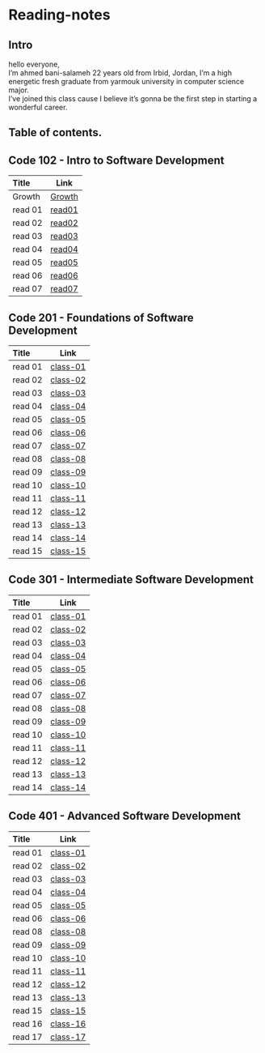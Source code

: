 # Reading-notes

## Intro

hello everyone,  
 I’m ahmed bani-salameh 22 years old from Irbid, Jordan, I’m a high energetic fresh graduate from yarmouk university in computer science major.  
  I’ve joined this class cause I believe it’s gonna be the first step in starting a wonderful career. 

## Table of contents. 

## Code 102 - Intro to Software Development

| Title       | Link  | 
| :---        |    :----:   |
| Growth      | [Growth](https://ahmedbani.github.io/reading-notes/102/Growth)|
| read 01      | [read01](https://ahmedbani.github.io/reading-notes/102/read01)|
| read 02      | [read02](https://ahmedbani.github.io/reading-notes/102/read02)|
| read 03     | [read03](https://ahmedbani.github.io/reading-notes/102/read03)|
| read 04     | [read04](https://ahmedbani.github.io/reading-notes/102/read04)| 
| read 05 | [read05](https://ahmedbani.github.io/reading-notes/102/read05)|
| read 06 | [read06](https://ahmedbani.github.io/reading-notes/102/read06) |
| read 07 | [read07](https://ahmedbani.github.io/reading-notes/102/read07) |

## Code 201 - Foundations of Software Development

| Title | Link |
| :-- | :--: |
| read 01|[class-01](https://ahmedbani.github.io/reading-notes/201/class-01)|
| read 02|[class-02](https://ahmedbani.github.io/reading-notes/201/class-02)|
| read 03|[class-03](https://ahmedbani.github.io/reading-notes/201/class-03)|
| read 04|[class-04](https://ahmedbani.github.io/reading-notes/201/class-04)|
| read 05|[class-05](https://ahmedbani.github.io/reading-notes/201/class-05)|
| read 06|[class-06](https://ahmedbani.github.io/reading-notes/201/class-06)|
| read 07|[class-07](https://ahmedbani.github.io/reading-notes/201/class-07)|
| read 08|[class-08](https://ahmedbani.github.io/reading-notes/201/class-08)|
| read 09|[class-09](https://ahmedbani.github.io/reading-notes/201/class-09)|
| read 10|[class-10](https://ahmedbani.github.io/reading-notes/201/class-10)|
| read 11|[class-11](https://ahmedbani.github.io/reading-notes/201/class-11)|
| read 12|[class-12](https://ahmedbani.github.io/reading-notes/201/class-12)|
| read 13|[class-13](https://ahmedbani.github.io/reading-notes/201/class-13)|
| read 14|[class-14](https://ahmedbani.github.io/reading-notes/201/class-14)|
| read 15|[class-15](https://ahmedbani.github.io/reading-notes/201/class-15)|

## Code 301 - Intermediate Software Development

| Title | Link |
| :-- | :--: |
| read 01 |[class-01](https://ahmedbani.github.io/reading-notes/301/class-01)|
| read 02 |[class-02](https://ahmedbani.github.io/reading-notes/301/class-02)|
| read 03 |[class-03](https://ahmedbani.github.io/reading-notes/301/class-03)|
| read 04 |[class-04](https://ahmedbani.github.io/reading-notes/301/class-04)|
| read 05 |[class-05](https://ahmedbani.github.io/reading-notes/301/class-05)|
| read 06 |[class-06](https://ahmedbani.github.io/reading-notes/301/class-06)|
| read 07 |[class-07](https://ahmedbani.github.io/reading-notes/301/class-07)|
| read 08 |[class-08](https://ahmedbani.github.io/reading-notes/301/class-08)|
| read 09 |[class-09](https://ahmedbani.github.io/reading-notes/301/class-09)|
| read 10 |[class-10](https://ahmedbani.github.io/reading-notes/301/class-10)|
| read 11 |[class-11](https://ahmedbani.github.io/reading-notes/301/class-11)|
| read 12 |[class-12](https://ahmedbani.github.io/reading-notes/301/class-12)|
| read 13 |[class-13](https://ahmedbani.github.io/reading-notes/301/class-13)|
| read 14 |[class-14](https://ahmedbani.github.io/reading-notes/301/class-14)|

## Code 401 - Advanced Software Development

| Title | Link |
| :-- | :--: |
| read 01 |[class-01](https://ahmedbani.github.io/reading-notes/401/class-01)|
| read 02 |[class-02](https://ahmedbani.github.io/reading-notes/401/class-02)|
| read 03 |[class-03](https://ahmedbani.github.io/reading-notes/401/class-03)|
| read 04 |[class-04](https://ahmedbani.github.io/reading-notes/401/class-04)|
| read 05 |[class-05](https://ahmedbani.github.io/reading-notes/401/class-05)|
| read 06 |[class-06](https://ahmedbani.github.io/reading-notes/401/class-06)|
| read 08 |[class-08](https://ahmedbani.github.io/reading-notes/401/class-08)|
| read 09 |[class-09](https://ahmedbani.github.io/reading-notes/401/class-09)|
| read 10 |[class-10](https://ahmedbani.github.io/reading-notes/401/class-10)|
| read 11 |[class-11](https://ahmedbani.github.io/reading-notes/401/class-11)|
| read 12 |[class-12](https://ahmedbani.github.io/reading-notes/401/class-12)|
| read 13 |[class-13](https://ahmedbani.github.io/reading-notes/401/class-13)|
| read 15 |[class-15](https://ahmedbani.github.io/reading-notes/401/class-15)|
| read 16 |[class-16](https://ahmedbani.github.io/reading-notes/401/class-16)|
| read 17 |[class-17](https://ahmedbani.github.io/reading-notes/401/class-17)|

